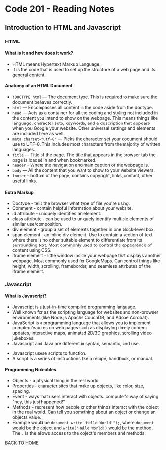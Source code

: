 # Code 201 - Reading Notes
## Introduction to HTML and Javascript
### HTML
#### What is it and how does it work?
- HTML means Hypertext Markup Language.
- It is the code that is used to set up the structure of a web page and its general content.
#### Anatomy of an HTML Document
- `!DOCTYPE html` — The document type. This is required to make sure the document behaves correctly.
- `html` — Encompasses all content in the code aside from the doctype.
- `head` — Acts as a container for all the coding and styling not included in the content you intend to show on the webpage. This means things like language, character sets, keywords, and a description that appears when you Google your website. Other universal settings and elements are included here as well.
- `meta charset="utf-8"` — Picks the character set your document should use to UTF-8. This includes most characters from the majority of written languages.
- `title` — Title of the page. The title that appears in the browser tab the page is loaded in and when bookmarked.
- `header` - Where the navigation and main caption of the webpage is.
- `body` — All the content that you want to show to your website viewers.
- `footer` - bottom of the page, contains copyright, links, contact, other useful links.

#### Extra Markup 
<!-- Used book "HTML and CSS" by Jon Duckett pgs. 177 - 191 for these definitions -->
- Doctype - tells the browser what type of file you're using.
- Comment - contain helpful information about your website.
- id attribute - uniquely identifies an element.
- class attribute - can be used to uniquely identify multiple elements of simliar use/composition.
- div element - group a set of elements together in one block-level box.
- span element - an inline div element. Use to contain a section of text where there is no other suitable element to differentiate from its surrounding text. Most commonly used to control the appearance of content using CSS.
- iframe element - little window inside your webpage that displays another webpage. Most commonly used for GoogleMaps. Can control things like height, width, scrolling, frameborder, and seamless attirbutes of the iframe element.

### Javascript
#### What is Javascript?
- Javascript is a just-in-time compiled programming language.
- Well known for as the scripting language for websites and non-browser environments (like Node.js Apache CouchDB, and Adobe Acrobat).
- JavaScript is a programming language that allows you to implement complex features on web pages such as displaying timely content updates, interactive maps, animated 2D/3D graphics, scrolling video jukeboxes.
- Javascript and Java are different in syntax, semantic, and use.
<!-- obtained the information below this comment from "Javascript and JQuery" by Jon Duckett -->
- Javascript usese scripts to function.
- A script is a series of instructions like a recipe, handbook, or manual.

#### Programming Noteables
- Objects - a physical thing in the real world
- Properties - characterisitcs that make up objects, like color, size, spacing.
- Event - ways that users interact with objects. computer's way of saying "hey, this just happened!"
- Methods - represent how people or other things interact with the object in the real world. Can tell you something about an object or change an objects value.
- Example would be `document.write('Hello World!");`, where `document` would be the object and `write('Hello World!)` would be the method. The `.` is the allows access to the object's members and methods.

[BACK TO HOME](README.md)